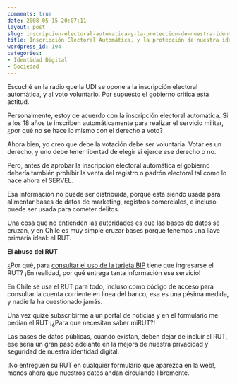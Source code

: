 ```yaml
---
comments: true
date: 2008-05-15 20:07:11
layout: post
slug: inscripcion-electoral-automatica-y-la-proteccion-de-nuestra-identidad-digital
title: Inscripción Electoral Automática, y la protección de nuestra identidad digital
wordpress_id: 194
categories:
- Identidad Digital
- Sociedad
---
```


Escuché en la radio que la UDI se opone a la inscripción electoral automática, y al voto voluntario. Por supuesto el gobierno critica esta actitud.

Personalmente, estoy de acuerdo con la inscripción electoral automática. Si a los 18 años te inscriben automáticamente para realizar el servicio militar, ¿por qué no se hace lo mismo con el derecho a voto?

Ahora bien, yo creo que debe la votación debe ser voluntaria. Votar es un derecho, y uno debe tener libertad de elegir si ejerce ese derecho o no.

Pero, antes de aprobar la inscripción electoral automática el gobierno debería también prohibir la venta del registro o padrón electoral tal como lo hace ahora el SERVEL.

Esa información no puede ser distribuida, porque está siendo usada para alimentar bases de datos de marketing, registros comerciales, e incluso puede ser usada para cometer delitos.

Una cosa que no entienden las autoridades es que las bases de datos se cruzan, y en Chile es muy simple cruzar bases porque tenemos una llave primaria ideal: el RUT.

**El abuso del RUT**

¿Por qué, para [consultar el uso de la tarjeta BIP](http://dev.cl/v06) tiene que ingresarse el RUT? ¡En realidad, por qué entrega tanta información ese servicio!

En Chile se usa el RUT para todo, incluso como código de acceso para consultar la cuenta corriente en linea del banco, esa es una pésima medida, y nadie la ha cuestionado jamás.

Una vez quize subscribirme a un portal de noticias y en el formulario me pedían el RUT ¡¿Para que necesitan saber miRUT?!

Las bases de datos públicas, cuando existan, deben dejar de incluir el RUT, ese sería un gran paso adelante en la mejora de nuestra privacidad y seguridad de nuestra identidad digital.

¡No entreguen su RUT en cualquier formulario que aparezca en la web!, menos ahora que nuestros datos andan circulando libremente.



